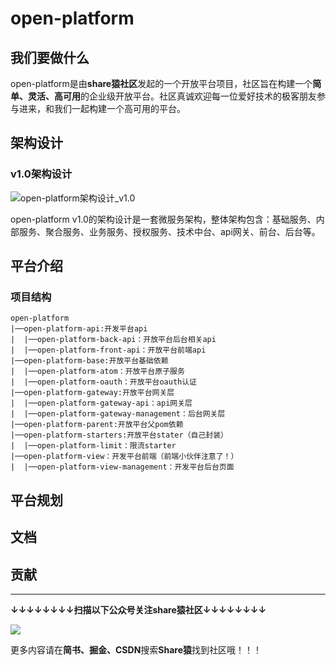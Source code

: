 # open-platform
## 我们要做什么
open-platform是由**share猿社区**发起的一个开放平台项目，社区旨在构建一个**简单、灵活、高可用**的企业级开放平台。社区真诚欢迎每一位爱好技术的极客朋友参与进来，和我们一起构建一个高可用的平台。
## 架构设计
### v1.0架构设计

![open-platform架构设计_v1.0](https://github.com/lywlefan/open-platform/blob/master/docs/designs/open-platform%E6%9E%B6%E6%9E%84%E8%AE%BE%E8%AE%A1_v1.0.png)

open-platform v1.0的架构设计是一套微服务架构，整体架构包含：基础服务、内部服务、聚合服务、业务服务、授权服务、技术中台、api网关、前台、后台等。

## 平台介绍

### 项目结构

```tree
open-platform
|──open-platform-api:开发平台api
|  |──open-platform-back-api：开放平台后台相关api
|  |──open-platform-front-api：开放平台前端api
|──open-platform-base:开放平台基础依赖
|  |──open-platform-atom：开放平台原子服务
|  |──open-platform-oauth：开放平台oauth认证
|──open-platform-gateway:开放平台网关层
|  |──open-platform-gateway-api：api网关层
|  |──open-platform-gateway-management：后台网关层
|──open-platform-parent:开放平台父pom依赖
|──open-platform-starters:开放平台stater（自己封装）
|  |──open-platform-limit：限流starter
|──open-platform-view：开发平台前端（前端小伙伴注意了！）
|  |──open-platform-view-management：开发平台后台页面
```

## 平台规划

## 文档

## 贡献

---
**↓↓↓↓↓↓↓↓扫描以下公众号关注share猿社区↓↓↓↓↓↓↓↓**

![](http://upload-images.jianshu.io/upload_images/3084894-e6e9a10cf3e08bba?imageMogr2/auto-orient/strip%7CimageView2/2/w/1240)

更多内容请在**简书、掘金、CSDN**搜索**Share猿**找到社区哦！！！